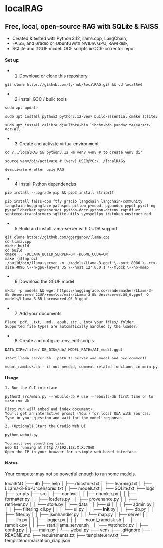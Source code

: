 # localRAG

## Free, local, open-source RAG with SQLite & FAISS

- Created & tested with Python 3.12, llama.cpp, LangChain, 
- FAISS, and Gradio on Ubuntu with NVIDIA GPU, RAM disk,
- SQLite and GGUF model. OCR scripts in OCR-corrector repo.

#### Set up:

- 1. Download or clone this repository.

```
git clone https://github.com/lp-hub/localRAG.git && cd localRAG
```

- 2. Install GCC / build tools

```
sudo apt update

sudo apt install python3 python3.12-venv build-essential cmake sqlite3

sudo apt install calibre djvulibre-bin libchm-bin pandoc tesseract-ocr-all
```

- 3. Create and activate virtual environment

```
cd /../localRAG && python3.12 -m venv venv # to create venv dir

source venv/bin/activate # (venv) USER@PC:/../localRAG$

deactivate # after usig RAG
```

- 4. Install Python dependencies

```
pip install --upgrade pip && pip3 install striprtf

pip install faiss-cpu ftfy gradio langchain langchain-community langchain-huggingface pathspec pillow pymupdf pypandoc pypdf pyrtf-ng pyspellchecker pytesseract python-docx python-dotenv rapidfuzz sentence-transformers sqlite-utils symspellpy tiktoken unstructured
```

- 5. Build and install llama-server with CUDA support

```
git clone https://github.com/ggerganov/llama.cpp
cd llama.cpp
mkdir build
cd build
cmake .. -DLLAMA_BUILD_SERVER=ON -DGGML_CUDA=ON
make -j$(nproc)
./build/bin/llama-server -m ./models/LLama-3.gguf \--port 8080 \--ctx-size 4096 \--n-gpu-layers 35 \--host 127.0.0.1 \--mlock \--no-mmap
```

- 6. Download the GGUF model

```
mkdir -p models && wget https://huggingface.co/mradermacher/LLama-3-8b-Uncensored-GGUF/resolve/main/LLama-3-8b-Uncensored.Q8_0.gguf -O models/Llama-3-8B-Uncensored.Q8_0.gguf
```

- 7. Add your documents

```
Place .pdf, .txt, .md, .epub, etc., into your files/ folder.
Supported file types are automatically handled by the loader.
```

- 8. Create and onfigure .env, edit scripts

```
DATA_DIR=/files/ DB_DIR=/db/ MODEL_PATH=/AI_model.gguf

start_llama_server.sh - path to server and model and see comments

mount_ramdisk.sh - if not needed, comment related functions in main.py
```

#### Usage
```
1. Run the CLI interface

python3 src/main.py --rebuild-db # use --rebuild-db first time or to make new db

First run will embed and index documents.
You'll get an interactive prompt (You:) for local Q&A with sources.
Type in your question and wait for the model response.

2. (Optional) Start the Gradio Web UI

python webui.py

You will see something like:
Web UI running at http://192.168.X.X:7860
Open the IP in your browser for a simple web-based interface.
```
#### Notes

Your computer may not be powerful enough to run some models.

localRAG
├── db
├── help
│   ├── docstore.txt
│   ├── learning.txt
│   ├── LLama-3-8b-Uncensored.txt
│   ├── models.txt
│   └── SQLite.txt
├── logs
├── scripts
├── src
│   ├── context
│   │   ├── chunker.py
│   │   ├── formatter.py
│   │   ├── loaders.py
│   │   ├── provenance.py
│   │   ├── retriever.py
│   │   └── store.py
│   ├── data
│   │   ├── ui
│   │   │   ├── admin.py
│   │   │   ├── filtering_cli.py
│   │   │   └── ui.py
│   │   ├── __init__.py
│   │   ├── db.py
│   │   ├── filter.py
│   │   ├── jsonhandler.py
│   │   └── map.py
│   ├── server
│   │   ├── llm.py
│   │   ├── logger.py
│   │   ├── mount_ramdisk.sh
│   │   ├── ramdisk.py
│   │   ├── start_llama_server.sh
│   │   └── watchdog.py
│   ├── config.py
│   ├── main.py
│   └── webui.py
├── venv
├── .gitignore
├── README.md
├── requirements.txt
├── template.env.txt
└── templatenormalization_map.json